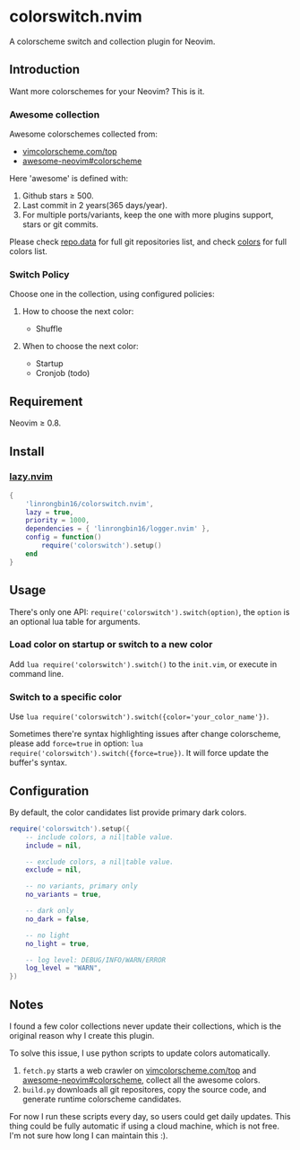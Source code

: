 # colorswitch.nvim

A colorscheme switch and collection plugin for Neovim.

## Introduction

Want more colorschemes for your Neovim? This is it.

### Awesome collection

Awesome colorschemes collected from:

- [vimcolorscheme.com/top](https://vimcolorschemes.com/top)
- [awesome-neovim#colorscheme](https://www.trackawesomelist.com/rockerBOO/awesome-neovim/readme/#colorscheme)

Here 'awesome' is defined with:

1. Github stars &ge; 500.
2. Last commit in 2 years(365 days/year).
3. For multiple ports/variants, keep the one with more plugins support, stars or
   git commits.

Please check [repo.data](https://github.com/linrongbin16/colorswitch.nvim/blob/main/repo.data)
for full git repositories list, and check [colors](https://github.com/linrongbin16/colorswitch.nvim/tree/main/colors)
for full colors list.

### Switch Policy

Choose one in the collection, using configured policies:

1. How to choose the next color:

   - Shuffle

2. When to choose the next color:
   - Startup
   - Cronjob (todo)

## Requirement

Neovim &ge; 0.8.

## Install

### [lazy.nvim](https://github.com/folke/lazy.nvim)

```lua
{
    'linrongbin16/colorswitch.nvim',
    lazy = true,
    priority = 1000,
    dependencies = { 'linrongbin16/logger.nvim' },
    config = function()
        require('colorswitch').setup()
    end
}
```

## Usage

There's only one API: `require('colorswitch').switch(option)`, the `option` is
an optional lua table for arguments.

### Load color on startup or switch to a new color

Add `lua require('colorswitch').switch()` to the `init.vim`, or execute in
command line.

### Switch to a specific color

Use `lua require('colorswitch').switch({color='your_color_name'})`.

Sometimes there're syntax highlighting issues after change colorscheme, please
add `force=true` in option: `lua require('colorswitch').switch({force=true})`.
It will force update the buffer's syntax.

## Configuration

By default, the color candidates list provide primary dark colors.

```lua
require('colorswitch').setup({
    -- include colors, a nil|table value.
    include = nil,

    -- exclude colors, a nil|table value.
    exclude = nil,

    -- no variants, primary only
    no_variants = true,

    -- dark only
    no_dark = false,

    -- no light
    no_light = true,

    -- log level: DEBUG/INFO/WARN/ERROR
    log_level = "WARN",
})
```

## Notes

I found a few color collections never update their collections, which is the
original reason why I create this plugin.

To solve this issue, I use python scripts to update colors automatically.

1. `fetch.py` starts a web crawler on [vimcolorscheme.com/top](https://vimcolorschemes.com/top)
   and [awesome-neovim#colorscheme](https://www.trackawesomelist.com/rockerBOO/awesome-neovim/readme/#colorscheme),
   collect all the awesome colors.
2. `build.py` downloads all git repositores, copy the source code, and generate
   runtime colorscheme candidates.

For now I run these scripts every day, so users could get daily updates.
This thing could be fully automatic if using a cloud machine, which is not free.
I'm not sure how long I can maintain this :).
